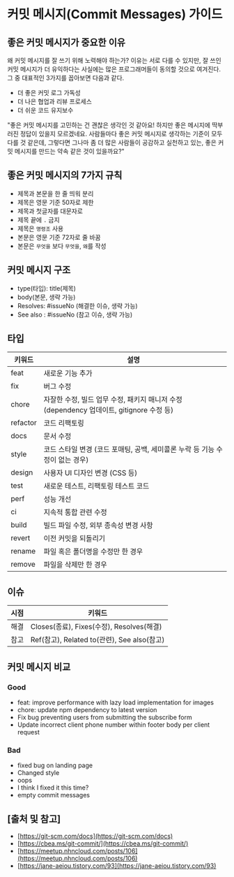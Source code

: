 # 커밋 메시지(Commit Messages) 가이드

## 좋은 커밋 메시지가 중요한 이유
왜 커밋 메시지를 잘 쓰기 위해 노력해야 하는가? 이유는 서로 다를 수 있지만, 잘 쓰인 커밋 메시지가 더 유익하다는 사실에는 많은 프로그래머들이 동의할 것으로 여겨진다. 그 중 대표적인 3가지를 꼽아보면 다음과 같다.

- 더 좋은 커밋 로그 가독성
- 더 나은 협업과 리뷰 프로세스
- 더 쉬운 코드 유지보수

"좋은 커밋 메시지를 고민하는 건 괜찮은 생각인 것 같아요! 하지만 좋은 메시지에 딱부러진 정답이 있을지 모르겠네요. 사람들마다 좋은 커밋 메시지로 생각하는 기준이 모두 다를 것 같은데, 그렇다면 그나마 좀 더 많은 사람들이 공감하고 실천하고 있는, 좋은 커밋 메시지를 만드는 약속 같은 것이 있을까요?"

## 좋은 커밋 메시지의 7가지 규칙

- 제목과 본문을 한 줄 띄워 분리
- 제목은 영문 기준 50자로 제한
- 제목과 첫글자를 대문자로
- 제목 끝에 `.` 금지
- 제목은 `명령조` 사용
- 본문은 영문 기준 72자로 줄 바꿈
- 본문은 `무엇을` 보다 `무엇을`, `왜`를 작성

## 커밋 메시지 구조

- type(타입): title(제목)
- body(본문, 생략 가능)
- Resolves: #issueNo (해결한 이슈, 생략 가능)
- See also : #issueNo (참고 이슈, 생략 가능)

## 타입

| 키워드 | 설명 |
|-----|-----|
| feat | 새로운 기능 추가 |
| fix | 버그 수정 |
| chore | 자잘한 수정, 빌드 업무 수정, 패키지 매니저 수정 (dependency 업데이트, gitignore 수정 등) |
| refactor | 코드 리팩토링 |
| docs | 문서 수정 |
| style | 코드 스타일 변경 (코드 포매팅, 공백, 세미콜론 누락 등 기능 수정이 없는 경우) |
| design | 사용자 UI 디자인 변경 (CSS 등) |
| test | 새로운 테스트, 리팩토링 테스트 코드 |
| perf | 성능 개선 |
| ci | 지속적 통합 관련 수정 |
| build | 빌드 파일 수정, 외부 종속성 변경 사항 |
| revert | 이전 커밋을 되돌리기 |
| rename | 파일 혹은 폴더명을 수정만 한 경우 |
| remove | 파일을 삭제만 한 경우 |

## 이슈

| 시점 | 키워드 |
|-----|-----|
| 해결 | Closes(종료), Fixes(수정), Resolves(해결) |
| 참고 | Ref(참고), Related to(관련), See also(참고) |

## 커밋 메시지 비교

### Good

- feat: improve performance with lazy load implementation for images
- chore: update npm dependency to latest version
- Fix bug preventing users from submitting the subscribe form
- Update incorrect client phone number within footer body per client request

### Bad

- fixed bug on landing page
- Changed style
- oops
- I think I fixed it this time?
- empty commit messages

## [출처 및 참고]
- [https://git-scm.com/docs](https://git-scm.com/docs)
- [https://cbea.ms/git-commit/](https://cbea.ms/git-commit/)
- [https://meetup.nhncloud.com/posts/106](https://meetup.nhncloud.com/posts/106)
- [https://jane-aeiou.tistory.com/93](https://jane-aeiou.tistory.com/93)
